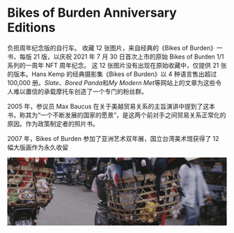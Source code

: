 # Bikes of Burden Anniversary Editions

负担周年纪念版的自行车。
收藏 12 张图片，来自经典的《Bikes of Burden》一书，每版 21 版，以庆祝 2021 年 7 月 30 日首次上市的原始 Bikes of Burden 1/1 系列的一周年 NFT 周年纪念。
这 12 张图片没有出现在原始收藏中，仅提供 21 张的版本。Hans Kemp 的经典摄影集《Bikes of Burden》以 4 种语言售出超过 100,000 册。*Slate*、*Bored Panda*和*My Modern Met*等网站上的文章为这些令人难以置信的承载摩托车创造了一个专门的粉丝群。

2005 年，参议员 Max Baucus 在关于美越贸易关系的主旨演讲中提到了这本书，称其为“一个不断发展的国家的愿景”，是这两个前对手之间贸易关系正常化的原因。作为政策制定者的照片书。

2007 年，Bikes of Burden 参加了亚洲艺术双年展，国立台湾美术馆获得了 12 幅大版画作为永久收留

![nft](微信截图_20220826103453.png)



